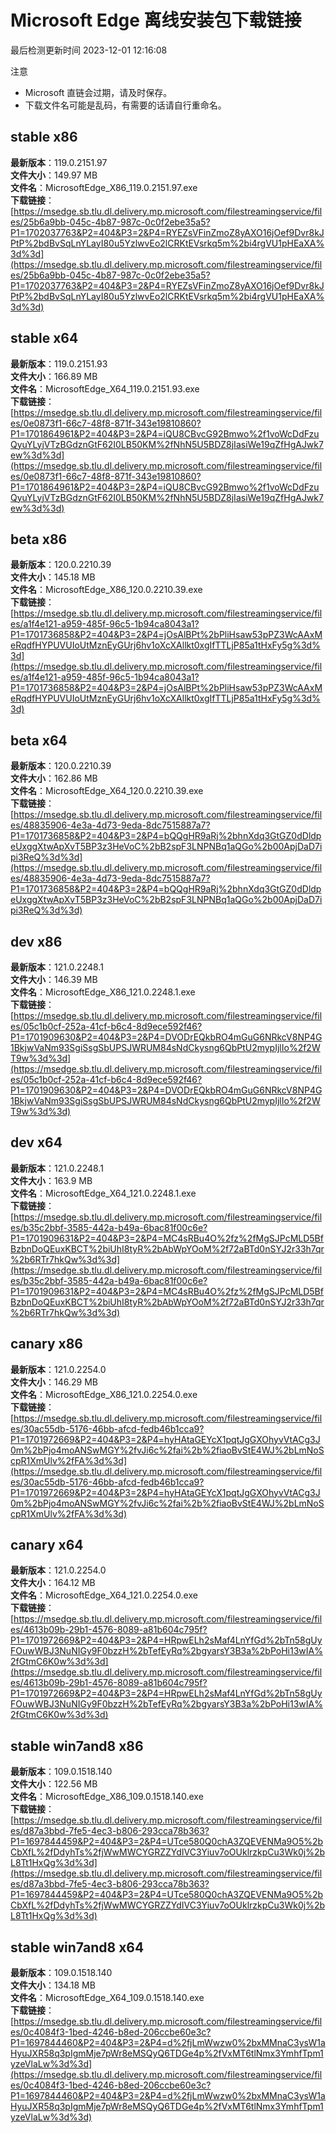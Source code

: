 # Microsoft Edge 离线安装包下载链接
最后检测更新时间
2023-12-01 12:16:08

注意
* Microsoft 直链会过期，请及时保存。
* 下载文件名可能是乱码，有需要的话请自行重命名。

## stable x86
**最新版本**：119.0.2151.97  
**文件大小**：149.97 MB  
**文件名**：MicrosoftEdge_X86_119.0.2151.97.exe  
**下载链接**：[https://msedge.sb.tlu.dl.delivery.mp.microsoft.com/filestreamingservice/files/25b6a9bb-045c-4b87-987c-0c0f2ebe35a5?P1=1702037763&P2=404&P3=2&P4=RYEZsVFinZmoZ8yAXO16jOef9Dvr8kJPtP%2bdBvSqLnYLayI80u5YzlwvEo2lCRKtEVsrkq5m%2bi4rgVU1pHEaXA%3d%3d](https://msedge.sb.tlu.dl.delivery.mp.microsoft.com/filestreamingservice/files/25b6a9bb-045c-4b87-987c-0c0f2ebe35a5?P1=1702037763&P2=404&P3=2&P4=RYEZsVFinZmoZ8yAXO16jOef9Dvr8kJPtP%2bdBvSqLnYLayI80u5YzlwvEo2lCRKtEVsrkq5m%2bi4rgVU1pHEaXA%3d%3d)  

## stable x64
**最新版本**：119.0.2151.93  
**文件大小**：166.89 MB  
**文件名**：MicrosoftEdge_X64_119.0.2151.93.exe  
**下载链接**：[https://msedge.sb.tlu.dl.delivery.mp.microsoft.com/filestreamingservice/files/0e0873f1-66c7-48f8-871f-343e19810860?P1=1701864961&P2=404&P3=2&P4=iQU8CBvcG92Bmwo%2f1voWcDdFzuQyuYLyjVTzBGdznGtF62I0LB50KM%2fNhN5U5BDZ8jIasiWe19qZfHgAJwk7ew%3d%3d](https://msedge.sb.tlu.dl.delivery.mp.microsoft.com/filestreamingservice/files/0e0873f1-66c7-48f8-871f-343e19810860?P1=1701864961&P2=404&P3=2&P4=iQU8CBvcG92Bmwo%2f1voWcDdFzuQyuYLyjVTzBGdznGtF62I0LB50KM%2fNhN5U5BDZ8jIasiWe19qZfHgAJwk7ew%3d%3d)  

## beta x86
**最新版本**：120.0.2210.39  
**文件大小**：145.18 MB  
**文件名**：MicrosoftEdge_X86_120.0.2210.39.exe  
**下载链接**：[https://msedge.sb.tlu.dl.delivery.mp.microsoft.com/filestreamingservice/files/a1f4e121-a959-485f-96c5-1b94ca8043a1?P1=1701736858&P2=404&P3=2&P4=jOsAlBPt%2bPliHsaw53pPZ3WcAAxMeRqdfHYPUVUIoUtMznEyGUrj6hv1oXcXAllkt0xgIfTTLjP85a1tHxFy5g%3d%3d](https://msedge.sb.tlu.dl.delivery.mp.microsoft.com/filestreamingservice/files/a1f4e121-a959-485f-96c5-1b94ca8043a1?P1=1701736858&P2=404&P3=2&P4=jOsAlBPt%2bPliHsaw53pPZ3WcAAxMeRqdfHYPUVUIoUtMznEyGUrj6hv1oXcXAllkt0xgIfTTLjP85a1tHxFy5g%3d%3d)  

## beta x64
**最新版本**：120.0.2210.39  
**文件大小**：162.86 MB  
**文件名**：MicrosoftEdge_X64_120.0.2210.39.exe  
**下载链接**：[https://msedge.sb.tlu.dl.delivery.mp.microsoft.com/filestreamingservice/files/48835906-4e3a-4d73-9eda-8dc7515887a7?P1=1701736858&P2=404&P3=2&P4=bQQgHR9aRj%2bhnXdq3GtGZ0dDldpeUxggXtwApXvT5BP3z3HeVoC%2bB2spF3LNPNBq1aQGo%2b00ApjDaD7ipi3ReQ%3d%3d](https://msedge.sb.tlu.dl.delivery.mp.microsoft.com/filestreamingservice/files/48835906-4e3a-4d73-9eda-8dc7515887a7?P1=1701736858&P2=404&P3=2&P4=bQQgHR9aRj%2bhnXdq3GtGZ0dDldpeUxggXtwApXvT5BP3z3HeVoC%2bB2spF3LNPNBq1aQGo%2b00ApjDaD7ipi3ReQ%3d%3d)  

## dev x86
**最新版本**：121.0.2248.1  
**文件大小**：146.39 MB  
**文件名**：MicrosoftEdge_X86_121.0.2248.1.exe  
**下载链接**：[https://msedge.sb.tlu.dl.delivery.mp.microsoft.com/filestreamingservice/files/05c1b0cf-252a-41cf-b6c4-8d9ece592f46?P1=1701909630&P2=404&P3=2&P4=DVODrEQkbRO4mGuG6NRkcV8NP4G1BkjwVaNm93SgiSsgSbUPSJWRUM84sNdCkysng6QbPtU2mypIjlIo%2f2WT9w%3d%3d](https://msedge.sb.tlu.dl.delivery.mp.microsoft.com/filestreamingservice/files/05c1b0cf-252a-41cf-b6c4-8d9ece592f46?P1=1701909630&P2=404&P3=2&P4=DVODrEQkbRO4mGuG6NRkcV8NP4G1BkjwVaNm93SgiSsgSbUPSJWRUM84sNdCkysng6QbPtU2mypIjlIo%2f2WT9w%3d%3d)  

## dev x64
**最新版本**：121.0.2248.1  
**文件大小**：163.9 MB  
**文件名**：MicrosoftEdge_X64_121.0.2248.1.exe  
**下载链接**：[https://msedge.sb.tlu.dl.delivery.mp.microsoft.com/filestreamingservice/files/b35c2bbf-3585-442a-b49a-6bac81f00c6e?P1=1701909631&P2=404&P3=2&P4=MC4sRBu4O%2fz%2fMgSJPcMLD5BfBzbnDoQEuxKBCT%2biUhI8tyR%2bAbWpYOoM%2f72aBTd0nSYJ2r33h7qr%2b6RTr7hkQw%3d%3d](https://msedge.sb.tlu.dl.delivery.mp.microsoft.com/filestreamingservice/files/b35c2bbf-3585-442a-b49a-6bac81f00c6e?P1=1701909631&P2=404&P3=2&P4=MC4sRBu4O%2fz%2fMgSJPcMLD5BfBzbnDoQEuxKBCT%2biUhI8tyR%2bAbWpYOoM%2f72aBTd0nSYJ2r33h7qr%2b6RTr7hkQw%3d%3d)  

## canary x86
**最新版本**：121.0.2254.0  
**文件大小**：146.29 MB  
**文件名**：MicrosoftEdge_X86_121.0.2254.0.exe  
**下载链接**：[https://msedge.sb.tlu.dl.delivery.mp.microsoft.com/filestreamingservice/files/30ac55db-5176-46bb-afcd-fedb46b1cca9?P1=1701972669&P2=404&P3=2&P4=hyHAtaGEYcX1pqtJgGXOhyvVtACg3J0m%2bPjo4moANSwMGY%2fvJi6c%2fai%2b%2fiaoBvStE4WJ%2bLmNoScpR1XmUlv%2fFA%3d%3d](https://msedge.sb.tlu.dl.delivery.mp.microsoft.com/filestreamingservice/files/30ac55db-5176-46bb-afcd-fedb46b1cca9?P1=1701972669&P2=404&P3=2&P4=hyHAtaGEYcX1pqtJgGXOhyvVtACg3J0m%2bPjo4moANSwMGY%2fvJi6c%2fai%2b%2fiaoBvStE4WJ%2bLmNoScpR1XmUlv%2fFA%3d%3d)  

## canary x64
**最新版本**：121.0.2254.0  
**文件大小**：164.12 MB  
**文件名**：MicrosoftEdge_X64_121.0.2254.0.exe  
**下载链接**：[https://msedge.sb.tlu.dl.delivery.mp.microsoft.com/filestreamingservice/files/4613b09b-29b1-4576-8089-a81b604c795f?P1=1701972669&P2=404&P3=2&P4=HRpwELh2sMaf4LnYfGd%2bTn58gUyFOuwWBJ3NuNIGy9F0bzzH%2bTefEyRq%2bgyarsY3B3a%2bPoHi13wIA%2fGtmC6K0w%3d%3d](https://msedge.sb.tlu.dl.delivery.mp.microsoft.com/filestreamingservice/files/4613b09b-29b1-4576-8089-a81b604c795f?P1=1701972669&P2=404&P3=2&P4=HRpwELh2sMaf4LnYfGd%2bTn58gUyFOuwWBJ3NuNIGy9F0bzzH%2bTefEyRq%2bgyarsY3B3a%2bPoHi13wIA%2fGtmC6K0w%3d%3d)  

## stable win7and8 x86
**最新版本**：109.0.1518.140  
**文件大小**：122.56 MB  
**文件名**：MicrosoftEdge_X86_109.0.1518.140.exe  
**下载链接**：[https://msedge.sb.tlu.dl.delivery.mp.microsoft.com/filestreamingservice/files/d87a3bbd-7fe5-4ec3-b806-293cca78b363?P1=1697844459&P2=404&P3=2&P4=UTce580Q0chA3ZQEVENMa9O5%2bCbXfL%2fDdyhTs%2fjWwMWCYGRZZYdIVC3Yiuv7oOUklrzkpCu3Wk0j%2bL8Tt1HxQg%3d%3d](https://msedge.sb.tlu.dl.delivery.mp.microsoft.com/filestreamingservice/files/d87a3bbd-7fe5-4ec3-b806-293cca78b363?P1=1697844459&P2=404&P3=2&P4=UTce580Q0chA3ZQEVENMa9O5%2bCbXfL%2fDdyhTs%2fjWwMWCYGRZZYdIVC3Yiuv7oOUklrzkpCu3Wk0j%2bL8Tt1HxQg%3d%3d)  

## stable win7and8 x64
**最新版本**：109.0.1518.140  
**文件大小**：134.18 MB  
**文件名**：MicrosoftEdge_X64_109.0.1518.140.exe  
**下载链接**：[https://msedge.sb.tlu.dl.delivery.mp.microsoft.com/filestreamingservice/files/0c4084f3-1bed-4246-b8ed-206ccbe60e3c?P1=1697844460&P2=404&P3=2&P4=d%2fjLmWwzw0%2bxMMnaC3ysW1aHyuJXR58q3pIgmMje7pWr8eMSQyQ6TDGe4p%2fVxMT6tlNmx3YmhfTpm1yzeVlaLw%3d%3d](https://msedge.sb.tlu.dl.delivery.mp.microsoft.com/filestreamingservice/files/0c4084f3-1bed-4246-b8ed-206ccbe60e3c?P1=1697844460&P2=404&P3=2&P4=d%2fjLmWwzw0%2bxMMnaC3ysW1aHyuJXR58q3pIgmMje7pWr8eMSQyQ6TDGe4p%2fVxMT6tlNmx3YmhfTpm1yzeVlaLw%3d%3d)  

